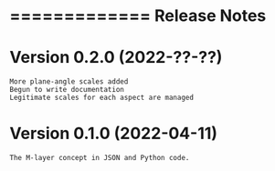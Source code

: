 =============
Release Notes
=============

Version 0.2.0 (2022-??-??)
==========================

    More plane-angle scales added
    Begun to write documentation 
    Legitimate scales for each aspect are managed

Version 0.1.0 (2022-04-11)
==========================

    The M-layer concept in JSON and Python code. 
    
    
    
    


